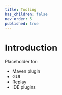 ```yaml
---
title: Tooling
has_children: false
nav_order: 5
published: true
---
```


# Introduction

Placeholder for:
- Maven plugin
- GUI
- Replay
- IDE plugins

